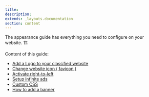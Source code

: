 ```yaml
---
title:
description:
extends: _layouts.documentation
section: content
---
```


The appearance guide has everything you need to configure on your website. 🏗

Content of this guide:

*   [Add a Logo to your classified website](appearance-create-logo)
*   [Change website icon ( favicon )](appearance-change-website-icon)
*   [Activate right-to-left](appearance-activate-left-to-right)
*   [Setup infinite ads](appearance-set-up-infinite-ads)
*   [Custom CSS](appearance-custom-css)
*   [How to add a banner](appearance-how-to-add-a-banner)
